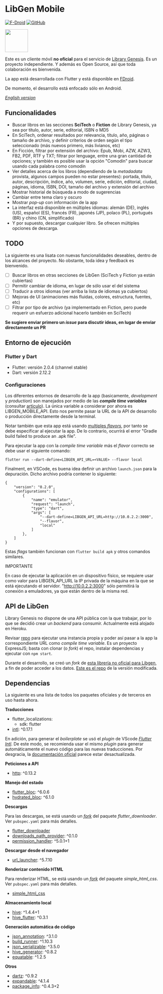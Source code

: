 # LibGen Mobile
[![F-Droid](https://img.shields.io/f-droid/v/com.manuelvargastapia.libgen?color=%231976d2)](https://f-droid.org/packages/com.manuelvargastapia.libgen) [![GitHub](https://img.shields.io/github/license/manuelvargastapia/libgen_mobile_app?color=%2335c202)](https://github.com/manuelvargastapia/libgen_mobile_app/blob/main/LICENSE)

<a href="https://f-droid.org/packages/com.manuelvargastapia.libgen" target="_blank">
<img src="https://fdroid.gitlab.io/artwork/badge/get-it-on.png" height="75">
</a>

Este es un cliente móvil **no oficial** para el servicio de [Library Genesis](http://gen.lib.rus.ec). Es un proyecto independiente. Y además es Open Source, así que toda colaboración es bienvenida.

La app está desarrollada con Flutter y está disponible en [FDroid](https://f-droid.org).

De momento, el desarrollo está enfocado sólo en Android.

[*English version*](README.md)

## Funcionalidades

- Buscar libros en las secciones **SciTech** o **Fiction** de Library Genesis, ya sea por título, autor, serie, editorial, ISBN o MD5
- En SciTech, ordenar resultados por relevancia, título, año, páginas o tamaño de archivo, y definir criterios de orden según el tipo seleccionado (más nuevos primero, más livianos, etc)
- En Ficción, filtrar por extensión del archivo: Epub, Mobi, AZW, AZW3, FB2, PDF, RTF y TXT; filtrar por lenguage, entre una gran cantidad de opciones; y también es posible usar la opción "Comodín" para buscar usando cada palabra como comodín
- Ver detalles acerca de los libros (dependiendo de la *metadadata* provista, algunos campos pueden no estar presentes): portada, título, autor, descripción, índice, año, volumen, serie, edición, editorial, ciudad, páginas, idioma, ISBN, DOI, tamaño del archivo y extensión del archivo
- Mostrar historial de búsqueda a modo de sugerencias
- Cambiar entre tema claro y oscuro
- Mostrar *pop-up* con información de la app
- La interfaz está disponible en múltiples idiomas: alemán (DE), inglés (US), español (ES), francés (FR), japonés (JP), polaco (PL), portugués (BR) y chino (CN, simplificado)
- Y por supuesto, descargar cualquier libro. Se ofrecen múltiples opciones de descarga.

## TODO

La siguiente es una lisata con nuevas funcionalidades deseables, dentro de los alcances del proyecto. No obstante, toda idea y feedback es bienvenido.

- [ ] Buscar libros en otras secciones de LibGen (SciTech y Fiction ya están cubiertas)
- [ ] Permitir cambiar de idioma, en lugar de sólo usar el del sistema
- [ ] Traducir a otros idiomas (ver arriba la lista de idiomas ya cubiertos)
- [ ] Mejoras de UI (animaciones más fluidas, colores, estructura, fuentes, etc)
- [ ] Filtrar por tipo de archivo (ya implementado en Fiction, pero puede requerir un esfuerzo adicional hacerlo también en SciTech)

**Se sugiere enviar primero un *issue* para discutir ideas, en lugar de enviar directamente un PR**

## Entorno de ejecución

### Flutter y Dart

- Flutter: versión 2.0.4 (channel stable)
- Dart: versión 2.12.2

### Configuraciones

Los diferentes entornos de desarrollo de la app (basicamente, *development* y *production*) son manejados por medio de las ***compile time variables*** (consultar [artículo](https://binary-studio.com/2020/06/23/flutter-3/)). La única variable a considerar por ahora es LIBGEN_MOBILE_API. Esto nos permite pasar la URL de la API de desarrollo o producción directamente desde la terminal.

Notar también que esta app está usando [multiples *flavors*](https://github.com/Than-DE/libgen_mobile_app/blob/main/android/app/build.gradle#L51), por tanto se debe especificar al ejecutar la app. De lo contrario, ocurrirá el error "Gradle build failed to produce an .apk file".

Para ejecutar la app con la *compile time variable* más el *flavor* correcto se debe usar el siguiente comando:

`flutter run --dart-define=LIBGEN_API_URL=<VALUE> --flavor local`

Finalment, en VSCode, es buena idea definir un archivo `launch.json` para la depuración. Dicho archivo podría contener lo siguiente:

```
{
    "version": "0.2.0",
    "configurations": [
        {
            "name": "emulator",
            "request": "launch",
            "type": "dart",
            "args": [
                "--dart-define=LIBGEN_API_URL=http://10.0.2.2:3000",
                "--flavor",
                "local"
            ]
        },
    ]
}
```

Estas *flags* también funcionan con `flutter build apk` y otros comandos similares.

IMPORTANTE

En caso de ejecutar la aplicación en un dispositivo físico, se requiere usar como valor para LIBGEN_API_URL la IP privada de la máquina en la que se está ejecutando el servidor. "http://10.0.2.2:3000" sólo permitirá la conexión a emuladores, ya que están dentro de la misma red.

## API de LibGen

Library Genesis no dispone de una API pública con la que trabajar, por lo que se decidió crear un *backend* para consumir. Actualmente está alojado en Heroku.

Revisar [repo](https://github.com/manuelvargastapia/libgen_api/tree/master) para ejecutar una instancia propia y poder así pasar a la app la correspondiente URL como *compile time variable*. Es un proyecto ExpressJS; basta con clonar (o _fork_) el repo, instalar dependencias y ejecutar con `npm start`.

Durante el desarrollo, se creó un _fork_ de [esta librería no oficial para Libgen](https://github.com/dunn/libgen.js), a fin de poder acceder a los datos. [Este es el repo](https://github.com/manuelvargastapia/libgen.js/tree/custom_libgen) de la versión modificada.

## Dependencias

La siguiente es una lista de todos los paquetes oficiales y de terceros en uso hasta ahora.

**Traducciones**

  - flutter_localizations:
    - sdk: flutter
  - [intl](https://pub.dev/packages/intl): ^0.17.1

En adición, para generar el *boilerplate* se usó el *plugin* de VScode [*Flutter Intl*](https://marketplace.visualstudio.com/items?itemName=localizely.flutter-intl). De este modo, se recomienda usar el mismo *plugin* para generar automáticamente el nuevo código para las nuevas traducciones. Por desgracia, la [documentación oficial](https://flutter.dev/docs/development/accessibility-and-localization/internationalization) parece estar desactualizada.

**Peticiones a API**

  - [http](https://pub.dev/packages/http): ^0.13.2

**Manejo del estado**

  - [flutter_bloc](https://pub.dev/packages/flutter_bloc): ^6.0.6
  - [hydrated_bloc](https://pub.dev/packages/hydrated_bloc): ^6.1.0

**Descargas**

Para las descargas, se está usando un [*fork*](https://github.com/manuelvargastapia/flutter_downloader) del paquete *flutter_downloader*. Ver `pubspec.yaml` para más detalles.

  - [flutter_downloader](https://pub.dev/packages/flutter_downloader)
  - [downloads_path_provider](https://pub.dev/packages/downloads_path_provider): ^0.1.0
  - [permission_handler](https://pub.dev/packages/permission_handler): ^5.0.1+1
  
**Descargar desde el navegador**

  - [url_launcher](https://pub.dev/packages/url_launcher): ^5.7.10

**Renderizar contenido HTML**

Para renderizar HTML, se está usando un [*fork*](https://github.com/manuelvargastapia/simple_html_css_flutter) del paquete *simple_html_css*. Ver `pubspec.yaml` para más detalles.

  - [simple_html_css](https://pub.dev/packages/simple_html_css)

**Almacenamiento local**

  - [hive](https://pub.dev/packages/hive): ^1.4.4+1
  - [hive_flutter](https://pub.dev/packages/hive_flutter): ^0.3.1

**Generación automática de código**

  - [json_annotation](https://pub.dev/packages/json_annotation): ^3.1.0
  - [build_runner](https://pub.dev/packages/build_runner): ^1.10.3
  - [json_serializable](https://pub.dev/packages/json_serializable): ^3.5.0
  - [hive_generator](https://pub.dev/packages/hive_generator): ^0.8.2
  - [equatable](https://pub.dev/packages/equatable): ^1.2.5

**Otros**

  - [dartz](https://pub.dev/packages/dartz): ^0.9.2
  - [expandable](https://pub.dev/packages/expandable): ^4.1.4
  - [package_info](https://pub.dev/packages/package_info): ^0.4.3+2
